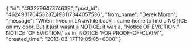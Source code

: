  {
   "id": "493279647374639",
   "post_id": "462493170453287_493117344057536",
   "from_name": "Derek Moran",
   "message": "When i lived in LA awhile back, i came home to find a NOTICE on my door. But it just wasnt a NOTICE; it was a, \"Notice OF EVICTION.\" NOTICE 'OF EVICTION,' as in, NOTICE 'FOR PROOF-OF-CLAIM'",
   "created_time": "2013-03-17T19:05:05+0000"
 }
